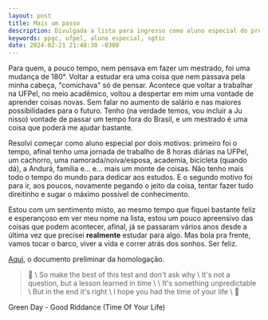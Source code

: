 ```yaml
---
layout: post
title: Mais um passo
description: Divulgada a lista para ingresso como aluno especial do programa de pós-graduação em ciência da computação da UFPel, ingresso 2024/01. Meu nome está lá na segunda linha. Homologado.
keywords: ppgc, ufpel, aluno especial, sgtic
date: 2024-02-21 21:48:30 -0300
---
```


Para quem, a pouco tempo, nem pensava em fazer um mestrado, foi uma mudança de 180°. Voltar a estudar era uma coisa que nem passava pela minha cabeça, "comichava" só de pensar. Acontece que voltar a trabalhar na UFPel, no meio acadêmico, voltou a despertar em mim uma vontade de aprender coisas novas. Sem falar no aumento de salário e nas maiores possibilidades para o futuro. Tenho (na verdade temos, vou incluir a Ju nisso) vontade de passar um tempo fora do Brasil, e um mestrado é uma coisa que poderá me ajudar bastante.

Resolvi começar como aluno especial por dois motivos: primeiro foi o tempo, afinal tenho uma jornada de trabalho de 8 horas diárias na UFPel, um cachorro, uma namorada/noiva/esposa, academia, bicicleta (quando dá), a Andurá, família e... e... mais um monte de coisas. Não tenho mais todo o tempo do mundo para dedicar aos estudos. E o segundo motivo foi para ir, aos poucos, novamente pegando o jeito da coisa, tentar fazer tudo direitinho e sugar o máximo possível de conhecimento.

Estou com um sentimento misto, ao mesmo tempo que fiquei bastante feliz e esperançoso em ver meu nome na lista, estou um pouco apreensivo das coisas que podem acontecer, afinal, já se passaram vários anos desde a última vez que precisei **realmente** estudar para algo. Mas bola pra frente, vamos tocar o barco, viver a vida e correr atrás dos sonhos. Ser feliz.

[Aqui](/assets/documents/SEI_UFPel-2527851-Homologacoes-AE20241.pdf), o documento preliminar da homologação.

> &#127932; \\
So make the best of this test and don't ask why \\
It's not a question, but a lesson learned in time \\
\\
It's something unpredictable \\
But in the end it's right \\
I hope you had the time of your life \\
&#127932;

Green Day - Good Riddance (Time Of Your Life)

